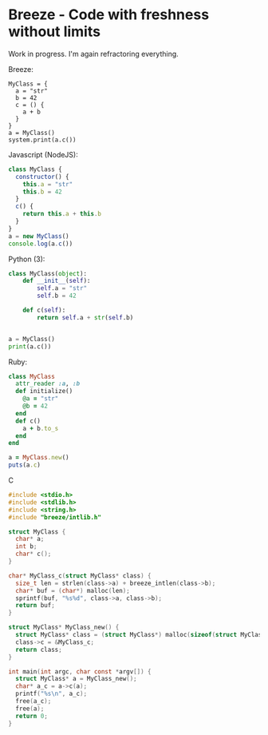 # Breeze - Code with freshness without limits

Work in progress. I'm again refractoring everything.

Breeze:
```breeze
MyClass = {
  a = "str"
  b = 42
  c = () {
    a + b
  }
}
a = MyClass()
system.print(a.c())
```
Javascript (NodeJS):
```javascript
class MyClass {
  constructor() {
    this.a = "str"
    this.b = 42
  }
  c() {
    return this.a + this.b
  }
}
a = new MyClass()
console.log(a.c())
```
Python (3):
```python
class MyClass(object):
    def __init__(self):
        self.a = "str"
        self.b = 42

    def c(self):
        return self.a + str(self.b)


a = MyClass()
print(a.c())
```
Ruby:
```ruby
class MyClass
  attr_reader :a, :b
  def initialize()
    @a = "str"
    @b = 42
  end
  def c()
    a + b.to_s
  end
end

a = MyClass.new()
puts(a.c)
```
C
```c
#include <stdio.h>
#include <stdlib.h>
#include <string.h>
#include "breeze/intlib.h"

struct MyClass {
  char* a;
  int b;
  char* c();
}

char* MyClass_c(struct MyClass* class) {
  size_t len = strlen(class->a) + breeze_intlen(class->b);
  char* buf = (char*) malloc(len);
  sprintf(buf, "%s%d", class->a, class->b);
  return buf;
}

struct MyClass* MyClass_new() {
  struct MyClass* class = (struct MyClass*) malloc(sizeof(struct MyClass));
  class->c = &MyClass_c;
  return class;
}

int main(int argc, char const *argv[]) {
  struct MyClass* a = MyClass_new();
  char* a_c = a->c(a);
  printf("%s\n", a_c);
  free(a_c);
  free(a);
  return 0;
}
```
